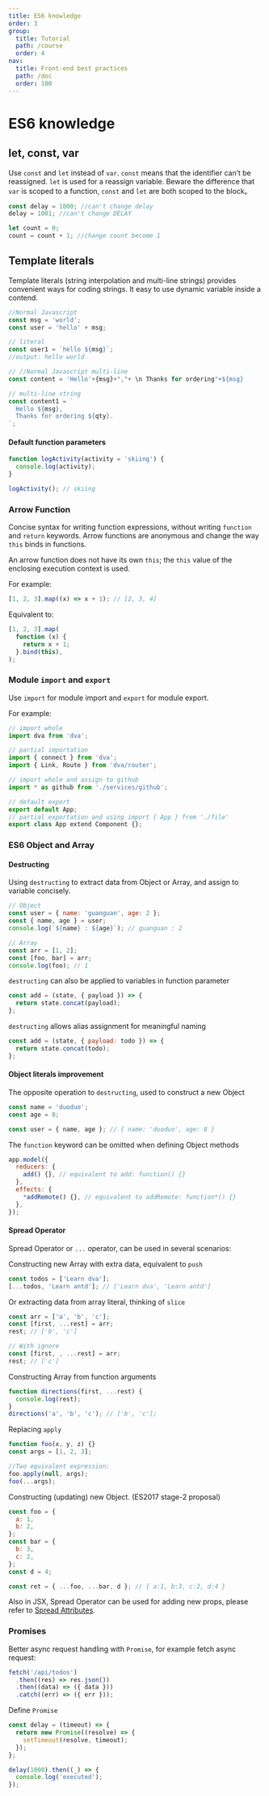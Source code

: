 ```yaml
---
title: ES6 knowledge
order: 3
group:
  title: Tutorial
  path: /course
  order: 4
nav:
  title: Front-end best practices
  path: /doc
  order: 100
---
```


# ES6 knowledge

## let, const, var

Use `const` and `let` instead of `var`. `const` means that the identifier can’t be reassigned. `let` is used for a reassign variable. Beware the difference that `var` is scoped to a function, `const` and `let` are both scoped to the block。

```javascript
const delay = 1000; //can't change delay
delay = 1001; //can't change DELAY

let count = 0;
count = count + 1; //change count become 1
```

## Template literals

Template literals (string interpolation and multi-line strings) provides convenient ways for coding strings. It easy to use dynamic variable inside a contend.

```javascript
//Normal Javascript
const msg = 'world';
const user = 'hello' + msg;

// literal
const user1 = `hello ${msg}`;
//output: hello world

// //Normal Javascript multi-line
const content = 'Hello'+{msg}+","+ \n Thanks for ordering"+${msg}

// multi-line string
const content1 = `
  Hello ${msg},
  Thanks for ordering ${qty}.
`;
```

#### Default function parameters

```javascript
function logActivity(activity = 'skiing') {
  console.log(activity);
}

logActivity(); // skiing
```

### Arrow Function

Concise syntax for writing function expressions, without writing `function` and `return` keywords. Arrow functions are anonymous and change the way `this` binds in functions.

An arrow function does not have its own `this`; the `this` value of the enclosing execution context is used.

For example:

```javascript
[1, 2, 3].map((x) => x + 1); // [2, 3, 4]
```

Equivalent to:

```javascript
[1, 2, 3].map(
  function (x) {
    return x + 1;
  }.bind(this),
);
```

### Module `import` and `export`

Use `import` for module import and `export` for module export.

For example:

```javascript
// import whole
import dva from 'dva';

// partial importation
import { connect } from 'dva';
import { Link, Route } from 'dva/router';

// import whole and assign to github
import * as github from './services/github';

// default export
export default App;
// partial exportation and using import { App } from './file'
export class App extend Component {};
```

### ES6 Object and Array

#### Destructing

Using `destructing` to extract data from Object or Array, and assign to variable concisely.

```javascript
// Object
const user = { name: 'guanguan', age: 2 };
const { name, age } = user;
console.log(`${name} : ${age}`); // guanguan : 2

// Array
const arr = [1, 2];
const [foo, bar] = arr;
console.log(foo); // 1
```

`destructing` can also be applied to variables in function parameter

```javascript
const add = (state, { payload }) => {
  return state.concat(payload);
};
```

`destructing` allows alias assignment for meaningful naming

```javascript
const add = (state, { payload: todo }) => {
  return state.concat(todo);
};
```

#### Object literals improvement

The opposite operation to `destructing`, used to construct a new Object

```javascript
const name = 'duoduo';
const age = 8;

const user = { name, age }; // { name: 'duoduo', age: 8 }
```

The `function` keyword can be omitted when defining Object methods

```javascript
app.model({
  reducers: {
    add() {}, // equivalent to add: function() {}
  },
  effects: {
    *addRemote() {}, // equivalent to addRemote: function*() {}
  },
});
```

#### Spread Operator

Spread Operator or `...` operator, can be used in several scenarios:

Constructing new Array with extra data, equivalent to `push`

```javascript
const todos = ['Learn dva'];
[...todos, 'Learn antd']; // ['Learn dva', 'Learn antd']
```

Or extracting data from array literal, thinking of `slice`

```javascript
const arr = ['a', 'b', 'c'];
const [first, ...rest] = arr;
rest; // ['b', 'c']

// With ignore
const [first, , ...rest] = arr;
rest; // ['c']
```

Constructing Array from function arguments

```javascript
function directions(first, ...rest) {
  console.log(rest);
}
directions('a', 'b', 'c'); // ['b', 'c'];
```

Replacing `apply`

```javascript
function foo(x, y, z) {}
const args = [1, 2, 3];

//Two equivalent expression:
foo.apply(null, args);
foo(...args);
```

Constructing (updating) new Object. (ES2017 stage-2 proposal)

```javascript
const foo = {
  a: 1,
  b: 2,
};
const bar = {
  b: 3,
  c: 2,
};
const d = 4;

const ret = { ...foo, ...bar, d }; // { a:1, b:3, c:2, d:4 }
```

Also in JSX, Spread Operator can be used for adding new props, please refer to [Spread Attributes](#spread-attributes).

### Promises

Better async request handling with `Promise`, for example fetch async request:

```javascript
fetch('/api/todos')
  .then((res) => res.json())
  .then((data) => ({ data }))
  .catch((err) => ({ err }));
```

Define `Promise`

```javascript
const delay = (timeout) => {
  return new Promise((resolve) => {
    setTimeout(resolve, timeout);
  });
};

delay(1000).then((_) => {
  console.log('executed');
});
```
